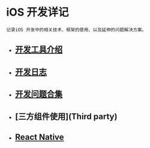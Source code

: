 # iOS 开发详记

`记录iOS 开发中的相关技术、框架的使用、以及延伸的问题解决方案。`

* ## [开发工具介绍](开发工具介绍.md)

* ## [开发日志](开发日志)

* ## [开发问题合集](开发问题合集)

* ## [三方组件使用](Third party)

* ## [React Native](RN)



